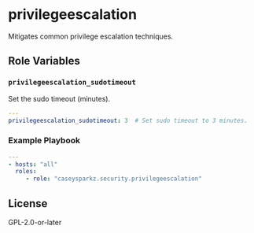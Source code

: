 # privilegeescalation

Mitigates common privilege escalation techniques.

## Role Variables

### `privilegeescalation_sudotimeout`

Set the sudo timeout (minutes).

```yaml
---
privilegeescalation_sudotimeout: 3  # Set sudo timeout to 3 minutes.
```

### Example Playbook

```yaml
---
- hosts: "all"
  roles:
     - role: "caseysparkz.security.privilegeescalation"
```

## License

GPL-2.0-or-later
